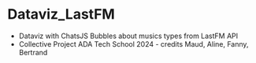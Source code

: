 # Dataviz_LastFM
- Dataviz with ChatsJS Bubbles about musics types from LastFM API
- Collective Project ADA Tech School 2024 - credits Maud, Aline, Fanny, Bertrand
